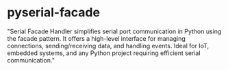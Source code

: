 # pyserial-facade
"Serial Facade Handler simplifies serial port communication in Python using the facade pattern. It offers a high-level interface for managing connections, sending/receiving data, and handling events. Ideal for IoT, embedded systems, and any Python project requiring efficient serial communication."
